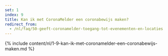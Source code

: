 ```yaml
---
set: 1
index: 9
title: Kan ik met CoronaMelder een coronabewijs maken?
redirect_from: 
  - /nl/faq/50-geeft-coronamelder-toegang-tot-evenementen-en-locaties
---
```

{% include content/nl/1-9-kan-ik-met-coronamelder-een-coronabewijs-maken.md %}
